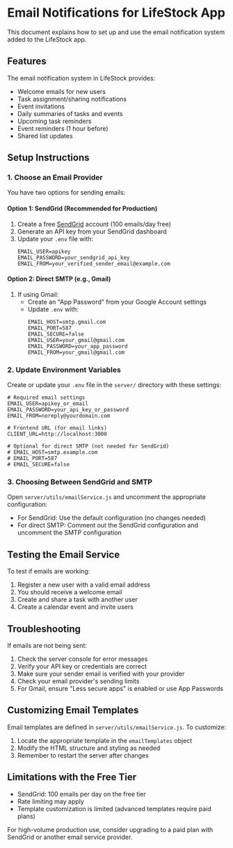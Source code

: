 # Email Notifications for LifeStock App

This document explains how to set up and use the email notification system added to the LifeStock app.

## Features

The email notification system in LifeStock provides:

- Welcome emails for new users
- Task assignment/sharing notifications
- Event invitations
- Daily summaries of tasks and events
- Upcoming task reminders
- Event reminders (1 hour before)
- Shared list updates

## Setup Instructions

### 1. Choose an Email Provider

You have two options for sending emails:

#### Option 1: SendGrid (Recommended for Production)

1. Create a free [SendGrid](https://sendgrid.com/) account (100 emails/day free)
2. Generate an API key from your SendGrid dashboard
3. Update your `.env` file with:
   ```
   EMAIL_USER=apikey
   EMAIL_PASSWORD=your_sendgrid_api_key
   EMAIL_FROM=your_verified_sender_email@example.com
   ```

#### Option 2: Direct SMTP (e.g., Gmail)

1. If using Gmail:
   - Create an "App Password" from your Google Account settings
   - Update `.env` with:
     ```
     EMAIL_HOST=smtp.gmail.com
     EMAIL_PORT=587
     EMAIL_SECURE=false
     EMAIL_USER=your_gmail@gmail.com
     EMAIL_PASSWORD=your_app_password
     EMAIL_FROM=your_gmail@gmail.com
     ```

### 2. Update Environment Variables

Create or update your `.env` file in the `server/` directory with these settings:

```
# Required email settings
EMAIL_USER=apikey_or_email
EMAIL_PASSWORD=your_api_key_or_password
EMAIL_FROM=noreply@yourdomain.com

# Frontend URL (for email links)
CLIENT_URL=http://localhost:3000

# Optional for direct SMTP (not needed for SendGrid)
# EMAIL_HOST=smtp.example.com
# EMAIL_PORT=587
# EMAIL_SECURE=false
```

### 3. Choosing Between SendGrid and SMTP

Open `server/utils/emailService.js` and uncomment the appropriate configuration:

- For SendGrid: Use the default configuration (no changes needed)
- For direct SMTP: Comment out the SendGrid configuration and uncomment the SMTP configuration

## Testing the Email Service

To test if emails are working:

1. Register a new user with a valid email address
2. You should receive a welcome email
3. Create and share a task with another user
4. Create a calendar event and invite users

## Troubleshooting

If emails are not being sent:

1. Check the server console for error messages
2. Verify your API key or credentials are correct
3. Make sure your sender email is verified with your provider
4. Check your email provider's sending limits
5. For Gmail, ensure "Less secure apps" is enabled or use App Passwords

## Customizing Email Templates

Email templates are defined in `server/utils/emailService.js`. To customize:

1. Locate the appropriate template in the `emailTemplates` object
2. Modify the HTML structure and styling as needed
3. Remember to restart the server after changes

## Limitations with the Free Tier

- SendGrid: 100 emails per day on the free tier
- Rate limiting may apply
- Template customization is limited (advanced templates require paid plans)

For high-volume production use, consider upgrading to a paid plan with SendGrid or another email service provider.
